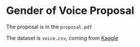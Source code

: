 # Gender of Voice Proposal

The proposal is in the `proposal.pdf`

The dataset is `voice.csv`, coming from [Kaggle](https://www.kaggle.com/primaryobjects/voicegender)
